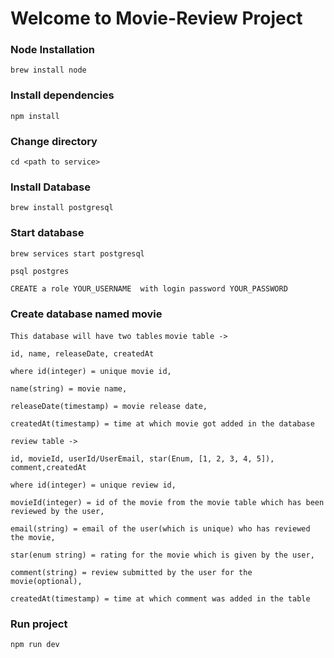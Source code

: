 # Welcome to Movie-Review Project

### Node Installation
`brew install node`

### Install dependencies
`npm install`

### Change directory
`cd <path to service>`

### Install Database
`brew install postgresql`

### Start database
`brew services start postgresql`

`psql postgres`

`CREATE a role YOUR_USERNAME  with login password YOUR_PASSWORD`

### Create database named movie
`This database will have two tables`
`movie table ->`

`id, name, releaseDate, createdAt `

`where id(integer) = unique movie id,`

`name(string) = movie name,`

`releaseDate(timestamp) = movie release date,`

`createdAt(timestamp) = time at which movie got added in the database`

`review table ->`

`id, movieId, userId/UserEmail, star(Enum, [1, 2, 3, 4, 5]), comment,createdAt`

`where id(integer) = unique review id,`

`movieId(integer) = id of the movie from the movie table which has been reviewed by the user,`

`email(string) = email of the user(which is unique) who has reviewed the movie,`

`star(enum string) = rating for the movie which is given by the user,`

`comment(string) = review submitted by the user for the movie(optional),`

`createdAt(timestamp) = time at which comment was added in the table`

### Run project

`npm run dev`

